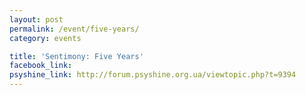 ```yaml
---
layout: post
permalink: /event/five-years/
category: events

title: 'Sentimony: Five Years'
facebook_link: 
psyshine_link: http://forum.psyshine.org.ua/viewtopic.php?t=9394
---
```



